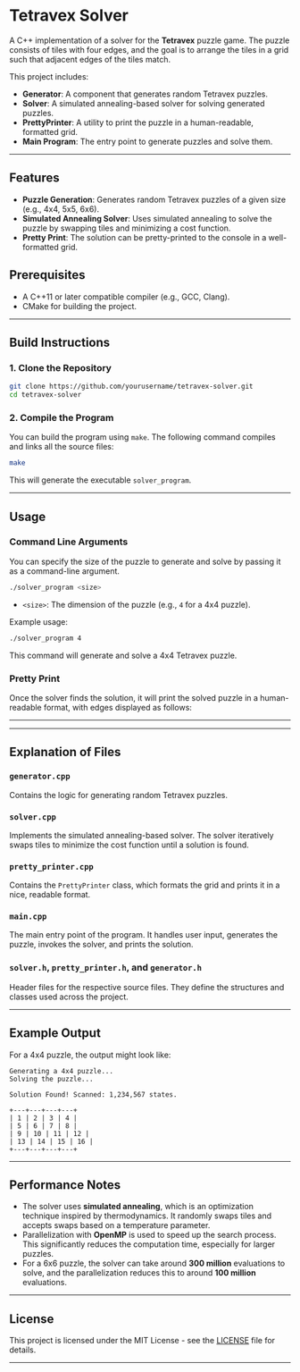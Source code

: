 # Tetravex Solver

A C++ implementation of a solver for the **Tetravex** puzzle game. The puzzle consists of tiles with four edges, and the goal is to arrange the tiles in a grid such that adjacent edges of the tiles match.

This project includes:

* **Generator**: A component that generates random Tetravex puzzles.
* **Solver**: A simulated annealing-based solver for solving generated puzzles.
* **PrettyPrinter**: A utility to print the puzzle in a human-readable, formatted grid.
* **Main Program**: The entry point to generate puzzles and solve them.

---

## Features

* **Puzzle Generation**: Generates random Tetravex puzzles of a given size (e.g., 4x4, 5x5, 6x6).
* **Simulated Annealing Solver**: Uses simulated annealing to solve the puzzle by swapping tiles and minimizing a cost function.
* **Pretty Print**: The solution can be pretty-printed to the console in a well-formatted grid.

## Prerequisites

* A C++11 or later compatible compiler (e.g., GCC, Clang).
* CMake for building the project.

---

## Build Instructions

### 1. Clone the Repository

```bash
git clone https://github.com/yourusername/tetravex-solver.git
cd tetravex-solver
```

### 2. Compile the Program

You can build the program using `make`. The following command compiles and links all the source files:

```bash
make
```

This will generate the executable `solver_program`.

---

## Usage

### Command Line Arguments

You can specify the size of the puzzle to generate and solve by passing it as a command-line argument.

```bash
./solver_program <size>
```

* `<size>`: The dimension of the puzzle (e.g., `4` for a 4x4 puzzle).

Example usage:

```bash
./solver_program 4
```

This command will generate and solve a 4x4 Tetravex puzzle.

### Pretty Print

Once the solver finds the solution, it will print the solved puzzle in a human-readable format, with edges displayed as follows:

---

---

## Explanation of Files

### `generator.cpp`

Contains the logic for generating random Tetravex puzzles.

### `solver.cpp`

Implements the simulated annealing-based solver. The solver iteratively swaps tiles to minimize the cost function until a solution is found.

### `pretty_printer.cpp`

Contains the `PrettyPrinter` class, which formats the grid and prints it in a nice, readable format.

### `main.cpp`

The main entry point of the program. It handles user input, generates the puzzle, invokes the solver, and prints the solution.

### `solver.h`, `pretty_printer.h`, and `generator.h`

Header files for the respective source files. They define the structures and classes used across the project.

---

## Example Output

For a 4x4 puzzle, the output might look like:

```
Generating a 4x4 puzzle...
Solving the puzzle...

Solution Found! Scanned: 1,234,567 states.

+---+---+---+---+
| 1 | 2 | 3 | 4 |
| 5 | 6 | 7 | 8 |
| 9 | 10 | 11 | 12 |
| 13 | 14 | 15 | 16 |
+---+---+---+---+
```

---

## Performance Notes

* The solver uses **simulated annealing**, which is an optimization technique inspired by thermodynamics. It randomly swaps tiles and accepts swaps based on a temperature parameter.
* Parallelization with **OpenMP** is used to speed up the search process. This significantly reduces the computation time, especially for larger puzzles.
* For a 6x6 puzzle, the solver can take around **300 million** evaluations to solve, and the parallelization reduces this to around **100 million** evaluations.

---

## License

This project is licensed under the MIT License - see the [LICENSE](LICENSE) file for details.

---
